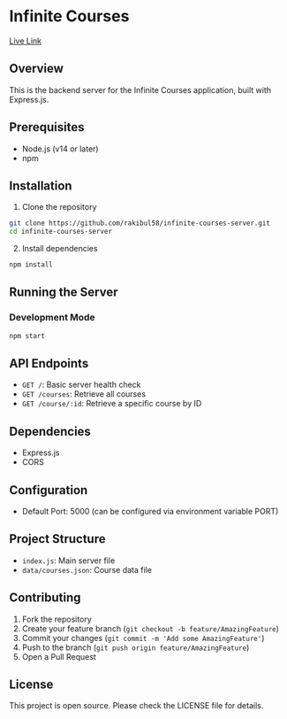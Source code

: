 # Infinite Courses

[Live Link](https://infinite-courses-server.vercel.app/)

## Overview
This is the backend server for the Infinite Courses application, built with Express.js.

## Prerequisites
- Node.js (v14 or later)
- npm

## Installation

1. Clone the repository
```bash
git clone https://github.com/rakibul58/infinite-courses-server.git
cd infinite-courses-server
```

2. Install dependencies
```bash
npm install
```

## Running the Server

### Development Mode
```bash
npm start
```

## API Endpoints

- `GET /`: Basic server health check
- `GET /courses`: Retrieve all courses
- `GET /course/:id`: Retrieve a specific course by ID

## Dependencies
- Express.js
- CORS

## Configuration
- Default Port: 5000 (can be configured via environment variable PORT)

## Project Structure
- `index.js`: Main server file
- `data/courses.json`: Course data file

## Contributing
1. Fork the repository
2. Create your feature branch (`git checkout -b feature/AmazingFeature`)
3. Commit your changes (`git commit -m 'Add some AmazingFeature'`)
4. Push to the branch (`git push origin feature/AmazingFeature`)
5. Open a Pull Request

## License
This project is open source. Please check the LICENSE file for details.
